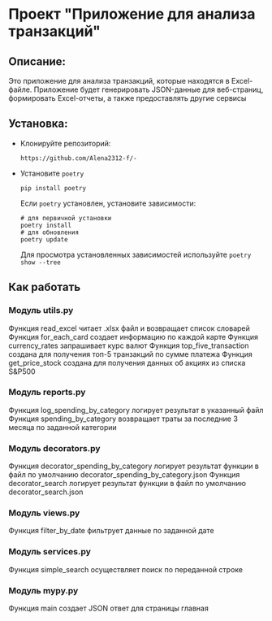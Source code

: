 # Проект "Приложение для анализа транзакций"
## Описание:
Это приложение для анализа транзакций, которые находятся в Excel-файле. Приложение будет генерировать JSON-данные для веб-страниц, формировать Excel-отчеты, а также предоставлять другие сервисы
## Установка:
* Клонируйте репозиторий:
  ```
  https://github.com/Alena2312-f/-
  ```
* Установите `poetry`
  ```
  pip install poetry
  ```
  Если `poetry` установлен, установите зависимости:
  ```
  # для первичной установки
  poetry install
  # для обновления
  poetry update
  ```
  Для просмотра установленных зависимостей используйте `poetry show --tree`

## Как работать

### Модуль utils.py

Функция read_excel читает .xlsx файл и возвращает список словарей
Функция for_each_card создает информацию по каждой карте
Функция currency_rates запрашивает курс валют
Функция top_five_transaction создана для получения топ-5 транзакций по сумме платежа
Функция get_price_stock создана для получения данных об акциях из списка S&P500

### Модуль reports.py

Функция log_spending_by_category логирует результат в указанный файл
Функция spending_by_category возвращает траты за последние 3 месяца по заданной категории

### Модуль decorators.py

Функция decorator_spending_by_category логирует результат функции в файл по умолчанию decorator_spending_by_category.json
Функция decorator_search логирует результат функции в файл по умолчанию decorator_search.json

### Модуль views.py

Функция filter_by_date фильтрует данные по заданной дате

### Модуль services.py

Функция simple_search осуществляет поиск по переданной строке 

### Модуль mypy.py

Функция main создает JSON ответ для страницы главная
